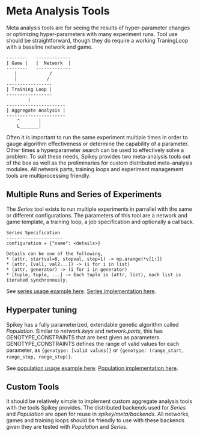 # Meta Analysis Tools

Meta analysis tools are for seeing the results of hyper-parameter changes or optimizing hyper-parameters with many experiment runs.
Tool use should be straightforward, though they do require a working TraningLoop with a baseline network and game.

```none
--------   -------------
| Game |   |  Network  |
--------   -------------
   |            /
   |           /
-----------------
| Training Loop |
-----------------
        |
----------------------
| Aggregate Analysis |
----------------------
    ^       |
    L_______|
```

Often it is important to run the same experiment multiple times in order to gauge algorithm effectiveness or determine the capability of a parameter.
Other times a hyperparameter search can be used to effectively
solve a problem.
To suit these needs, Spikey provides two meta-analysis tools out of the box as well as the preliminaries for custom distributed meta-analysis modules.
All network parts, training loops and experiment management tools are multiprocessing friendly.

## Multiple Runs and Series of Experiments

The _Series_ tool exists to run multiple experiments in parrallel with
the same or different configurations.
The parameters of this tool are a network and game template, a training loop, a job specification and optionally a callback.

```none
Series Specification
---------------------
configuration = {"name": <details>}

Details can be one of the following,
* (attr, startval=0, stopval, step=1) -> np.arange(*v[1:])
* (attr, [val1, val2...]) -> (i for i in list)
* (attr, generator) -> (i for i in generator)
* [tuple, tuple, ...] -> Each tuple is (attr, list), each list is iterated synchronously.
```

See [series usage example here](https://github.com/SpikeyCNS/spikey/blob/master/examples/run_series.py). [Series implementation here](https://github.com/SpikeyCNS/spikey/blob/master/spikey/meta/series.py).

## Hyperpater tuning

Spikey has a fully parameterized, extendable genetic algorithm called _Population_.
Similar to _network.keys_ and _network.parts_,
this has GENOTYPE_CONSTRAINTS that are best given as
parameters.
GENOTYPE_CONSTRAINTS defines the range of valid values for each parameter, as
```{genotype: [valid values]}``` or ```{genotype: (range_start, range_stop, range_step)}```.

See [population usage example here](https://github.com/SpikeyCNS/spikey/blob/master/examples/run_meta.py). [Population implementation here](https://github.com/SpikeyCNS/spikey/blob/master/spikey/meta/population.py).

## Custom Tools

It should be relatively simple to implement custom aggregate analysis tools
with the tools Spikey provides.
The distributed backends used for _Series_ and _Population_ are open for
reuse in _spikey/meta/backends_.
All networks, games and training loops should be friendly to use with these
backends given they are tested with _Population_ and _Series_.
